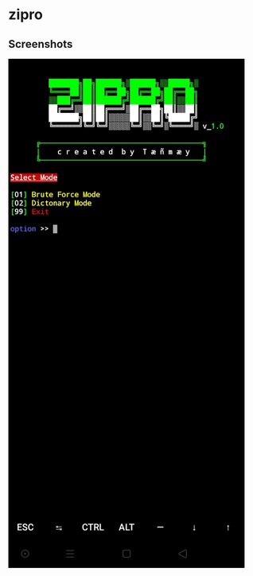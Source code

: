 # zipro

## Screenshots

![App Screenshot](https://github.com/tanmayd004/zipro/blob/0b8c80baa1eec0605d1f2357d2933b7f43acec37/zipro.png)


